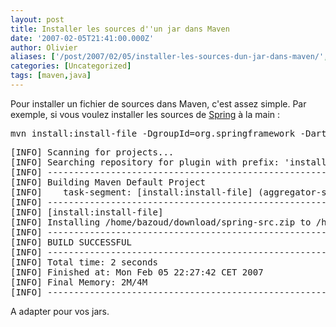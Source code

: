 ```yaml
---
layout: post
title: Installer les sources d''un jar dans Maven
date: '2007-02-05T21:41:00.000Z'
author: Olivier
aliases: ['/post/2007/02/05/installer-les-sources-dun-jar-dans-maven/', '/post/2007/02/05/installer-les-sources-dun-jar-dans-maven/']
categories: [Uncategorized]
tags: [maven,java]
---
```


<p>Pour installer un fichier de sources dans Maven, c'est assez simple. Par exemple, si vous voulez installer les sources de <a href="http://www.springframework.org">Spring</a> à la main :</p> 
<pre class="prettyprint lang-bsh">
mvn install:install-file -DgroupId=org.springframework -DartifactId=spring -Dversion=2.0.2 -Dpackaging=jar -Dfile=s
</pre> 
<pre class="prettyprint lang-bsh">
[INFO] Scanning for projects...
[INFO] Searching repository for plugin with prefix: 'install'.
[INFO] ----------------------------------------------------------------------------
[INFO] Building Maven Default Project
[INFO]    task-segment: [install:install-file] (aggregator-style)
[INFO] ----------------------------------------------------------------------------
[INFO] [install:install-file]
[INFO] Installing /home/bazoud/download/spring-src.zip to /home/bazoud/java/maven/repository/org/springframework/spring/2.0.2/spring-2.0.2-sources.jar
[INFO] ------------------------------------------------------------------------
[INFO] BUILD SUCCESSFUL
[INFO] ------------------------------------------------------------------------
[INFO] Total time: 2 seconds
[INFO] Finished at: Mon Feb 05 22:27:42 CET 2007
[INFO] Final Memory: 2M/4M
[INFO] ------------------------------------------------------------------------
</pre>
<p>A adapter pour vos jars.</p>